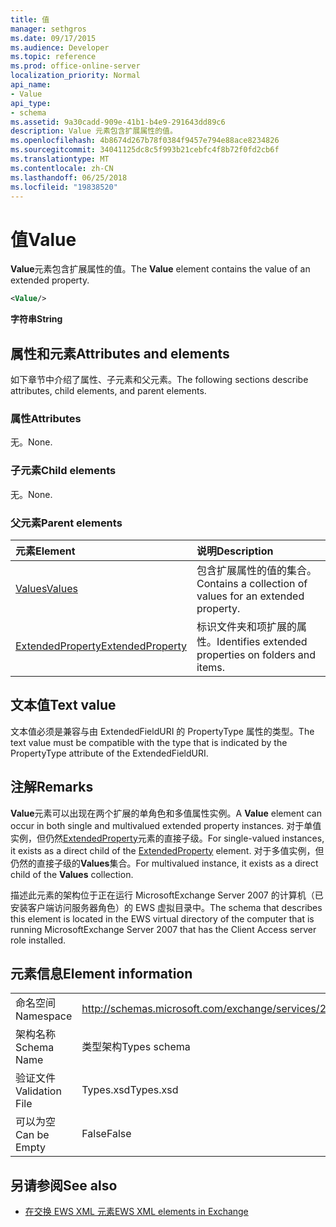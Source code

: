 ```yaml
---
title: 值
manager: sethgros
ms.date: 09/17/2015
ms.audience: Developer
ms.topic: reference
ms.prod: office-online-server
localization_priority: Normal
api_name:
- Value
api_type:
- schema
ms.assetid: 9a30cadd-909e-41b1-b4e9-291643dd89c6
description: Value 元素包含扩展属性的值。
ms.openlocfilehash: 4b8674d267b78f0384f9457e794e88ace8234826
ms.sourcegitcommit: 34041125dc8c5f993b21cebfc4f8b72f0fd2cb6f
ms.translationtype: MT
ms.contentlocale: zh-CN
ms.lasthandoff: 06/25/2018
ms.locfileid: "19838520"
---
```

# <a name="value"></a><span data-ttu-id="f7e8d-103">值</span><span class="sxs-lookup"><span data-stu-id="f7e8d-103">Value</span></span>

<span data-ttu-id="f7e8d-104">**Value**元素包含扩展属性的值。</span><span class="sxs-lookup"><span data-stu-id="f7e8d-104">The **Value** element contains the value of an extended property.</span></span> 
  
```xml
<Value/>
```

<span data-ttu-id="f7e8d-105">**字符串**</span><span class="sxs-lookup"><span data-stu-id="f7e8d-105">**String**</span></span>

## <a name="attributes-and-elements"></a><span data-ttu-id="f7e8d-106">属性和元素</span><span class="sxs-lookup"><span data-stu-id="f7e8d-106">Attributes and elements</span></span>

<span data-ttu-id="f7e8d-107">如下章节中介绍了属性、子元素和父元素。</span><span class="sxs-lookup"><span data-stu-id="f7e8d-107">The following sections describe attributes, child elements, and parent elements.</span></span>
  
### <a name="attributes"></a><span data-ttu-id="f7e8d-108">属性</span><span class="sxs-lookup"><span data-stu-id="f7e8d-108">Attributes</span></span>

<span data-ttu-id="f7e8d-109">无。</span><span class="sxs-lookup"><span data-stu-id="f7e8d-109">None.</span></span>
  
### <a name="child-elements"></a><span data-ttu-id="f7e8d-110">子元素</span><span class="sxs-lookup"><span data-stu-id="f7e8d-110">Child elements</span></span>

<span data-ttu-id="f7e8d-111">无。</span><span class="sxs-lookup"><span data-stu-id="f7e8d-111">None.</span></span>
  
### <a name="parent-elements"></a><span data-ttu-id="f7e8d-112">父元素</span><span class="sxs-lookup"><span data-stu-id="f7e8d-112">Parent elements</span></span>

|<span data-ttu-id="f7e8d-113">**元素**</span><span class="sxs-lookup"><span data-stu-id="f7e8d-113">**Element**</span></span>|<span data-ttu-id="f7e8d-114">**说明**</span><span class="sxs-lookup"><span data-stu-id="f7e8d-114">**Description**</span></span>|
|:-----|:-----|
|[<span data-ttu-id="f7e8d-115">Values</span><span class="sxs-lookup"><span data-stu-id="f7e8d-115">Values</span></span>](values.md) <br/> |<span data-ttu-id="f7e8d-116">包含扩展属性的值的集合。</span><span class="sxs-lookup"><span data-stu-id="f7e8d-116">Contains a collection of values for an extended property.</span></span>  <br/> |
|[<span data-ttu-id="f7e8d-117">ExtendedProperty</span><span class="sxs-lookup"><span data-stu-id="f7e8d-117">ExtendedProperty</span></span>](extendedproperty.md) <br/> |<span data-ttu-id="f7e8d-118">标识文件夹和项扩展的属性。</span><span class="sxs-lookup"><span data-stu-id="f7e8d-118">Identifies extended properties on folders and items.</span></span>  <br/> |
   
## <a name="text-value"></a><span data-ttu-id="f7e8d-119">文本值</span><span class="sxs-lookup"><span data-stu-id="f7e8d-119">Text value</span></span>

<span data-ttu-id="f7e8d-120">文本值必须是兼容与由 ExtendedFieldURI 的 PropertyType 属性的类型。</span><span class="sxs-lookup"><span data-stu-id="f7e8d-120">The text value must be compatible with the type that is indicated by the PropertyType attribute of the ExtendedFieldURI.</span></span>
  
## <a name="remarks"></a><span data-ttu-id="f7e8d-121">注解</span><span class="sxs-lookup"><span data-stu-id="f7e8d-121">Remarks</span></span>

<span data-ttu-id="f7e8d-122">**Value**元素可以出现在两个扩展的单角色和多值属性实例。</span><span class="sxs-lookup"><span data-stu-id="f7e8d-122">A **Value** element can occur in both single and multivalued extended property instances.</span></span> <span data-ttu-id="f7e8d-123">对于单值实例，但仍然[ExtendedProperty](extendedproperty.md)元素的直接子级。</span><span class="sxs-lookup"><span data-stu-id="f7e8d-123">For single-valued instances, it exists as a direct child of the [ExtendedProperty](extendedproperty.md) element.</span></span> <span data-ttu-id="f7e8d-124">对于多值实例，但仍然的直接子级的**Values**集合。</span><span class="sxs-lookup"><span data-stu-id="f7e8d-124">For multivalued instance, it exists as a direct child of the **Values** collection.</span></span> 
  
<span data-ttu-id="f7e8d-125">描述此元素的架构位于正在运行 MicrosoftExchange Server 2007 的计算机（已安装客户端访问服务器角色）的 EWS 虚拟目录中。</span><span class="sxs-lookup"><span data-stu-id="f7e8d-125">The schema that describes this element is located in the EWS virtual directory of the computer that is running MicrosoftExchange Server 2007 that has the Client Access server role installed.</span></span>
  
## <a name="element-information"></a><span data-ttu-id="f7e8d-126">元素信息</span><span class="sxs-lookup"><span data-stu-id="f7e8d-126">Element information</span></span>

|||
|:-----|:-----|
|<span data-ttu-id="f7e8d-127">命名空间</span><span class="sxs-lookup"><span data-stu-id="f7e8d-127">Namespace</span></span>  <br/> |http://schemas.microsoft.com/exchange/services/2006/types  <br/> |
|<span data-ttu-id="f7e8d-128">架构名称</span><span class="sxs-lookup"><span data-stu-id="f7e8d-128">Schema Name</span></span>  <br/> |<span data-ttu-id="f7e8d-129">类型架构</span><span class="sxs-lookup"><span data-stu-id="f7e8d-129">Types schema</span></span>  <br/> |
|<span data-ttu-id="f7e8d-130">验证文件</span><span class="sxs-lookup"><span data-stu-id="f7e8d-130">Validation File</span></span>  <br/> |<span data-ttu-id="f7e8d-131">Types.xsd</span><span class="sxs-lookup"><span data-stu-id="f7e8d-131">Types.xsd</span></span>  <br/> |
|<span data-ttu-id="f7e8d-132">可以为空</span><span class="sxs-lookup"><span data-stu-id="f7e8d-132">Can be Empty</span></span>  <br/> |<span data-ttu-id="f7e8d-133">False</span><span class="sxs-lookup"><span data-stu-id="f7e8d-133">False</span></span>  <br/> |
   
## <a name="see-also"></a><span data-ttu-id="f7e8d-134">另请参阅</span><span class="sxs-lookup"><span data-stu-id="f7e8d-134">See also</span></span>

- [<span data-ttu-id="f7e8d-135">在交换 EWS XML 元素</span><span class="sxs-lookup"><span data-stu-id="f7e8d-135">EWS XML elements in Exchange</span></span>](ews-xml-elements-in-exchange.md)

